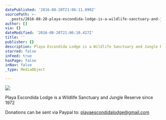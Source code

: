 ```yaml
---
datePublished: '2016-08-20T21:06:11.099Z'
sourcePath: >-
  _posts/2016-08-20-playa-escondida-lodge-is-a-wildlife-sanctuary-and-jungle-res.md
author: []
via: {}
dateModified: '2016-08-20T21:06:10.427Z'
title: ''
publisher: {}
description: Playa Escondida Lodge is a Wildlife Sanctuary and Jungle Reserve since 1972
starred: false
inFeed: true
hasPage: false
inNav: false
_type: MediaObject

---
```

![](https://the-grid-user-content.s3-us-west-2.amazonaws.com/64d72f8a-e107-4abf-a47d-7cc678dadd53.jpg)

Playa Escondida Lodge is a Wildlife Sanctuary and Jungle Reserve since 1972

Donations can be sent via Paypal to: playaescondidalodge@gmail.com